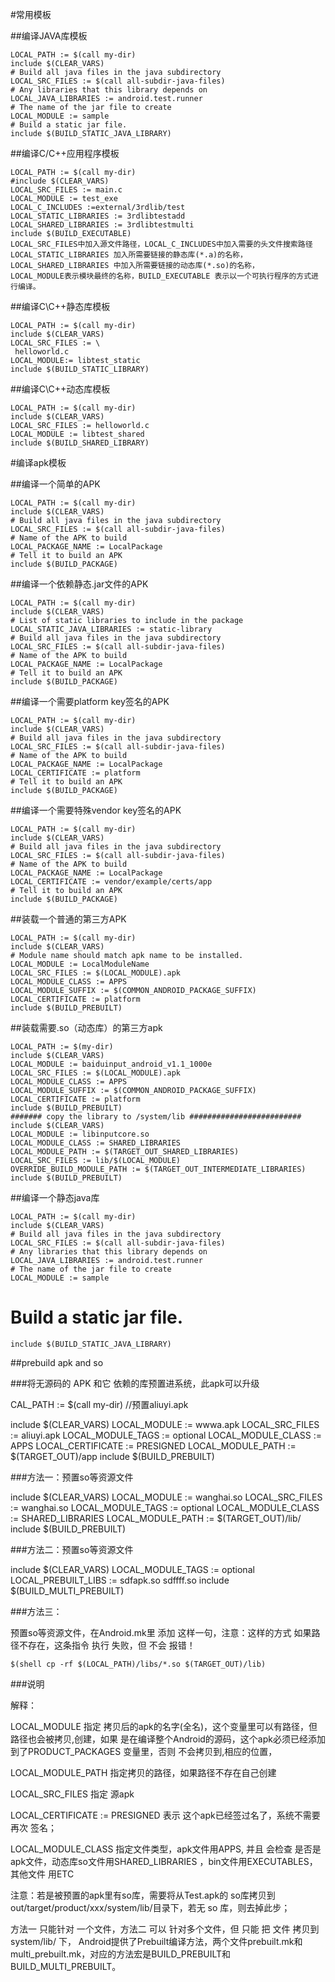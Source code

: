 
#常用模板


##编译JAVA库模板

    LOCAL_PATH := $(call my-dir)
    include $(CLEAR_VARS)
    # Build all java files in the java subdirectory
    LOCAL_SRC_FILES := $(call all-subdir-java-files)
    # Any libraries that this library depends on
    LOCAL_JAVA_LIBRARIES := android.test.runner
    # The name of the jar file to create
    LOCAL_MODULE := sample
    # Build a static jar file.
    include $(BUILD_STATIC_JAVA_LIBRARY)


##编译C/C++应用程序模板

    LOCAL_PATH := $(call my-dir)
    #include $(CLEAR_VARS)
    LOCAL_SRC_FILES := main.c
    LOCAL_MODULE := test_exe
    LOCAL_C_INCLUDES :=external/3rdlib/test
    LOCAL_STATIC_LIBRARIES := 3rdlibtestadd
    LOCAL_SHARED_LIBRARIES := 3rdlibtestmulti
    include $(BUILD_EXECUTABLE)
    LOCAL_SRC_FILES中加入源文件路径，LOCAL_C_INCLUDES中加入需要的头文件搜索路径
    LOCAL_STATIC_LIBRARIES 加入所需要链接的静态库(*.a)的名称，
    LOCAL_SHARED_LIBRARIES 中加入所需要链接的动态库(*.so)的名称，
    LOCAL_MODULE表示模块最终的名称，BUILD_EXECUTABLE 表示以一个可执行程序的方式进行编译。

##编译C\C++静态库模板

    LOCAL_PATH := $(call my-dir)
    include $(CLEAR_VARS)
    LOCAL_SRC_FILES := \
     helloworld.c
    LOCAL_MODULE:= libtest_static
    include $(BUILD_STATIC_LIBRARY)

##编译C\C++动态库模板

    LOCAL_PATH := $(call my-dir)
    include $(CLEAR_VARS)
    LOCAL_SRC_FILES := helloworld.c
    LOCAL_MODULE := libtest_shared
    include $(BUILD_SHARED_LIBRARY)

#编译apk模板

##编译一个简单的APK

    LOCAL_PATH := $(call my-dir)
    include $(CLEAR_VARS)
    # Build all java files in the java subdirectory
    LOCAL_SRC_FILES := $(call all-subdir-java-files)
    # Name of the APK to build
    LOCAL_PACKAGE_NAME := LocalPackage
    # Tell it to build an APK
    include $(BUILD_PACKAGE)


##编译一个依赖静态.jar文件的APK

    LOCAL_PATH := $(call my-dir)
    include $(CLEAR_VARS)
    # List of static libraries to include in the package
    LOCAL_STATIC_JAVA_LIBRARIES := static-library
    # Build all java files in the java subdirectory
    LOCAL_SRC_FILES := $(call all-subdir-java-files)
    # Name of the APK to build
    LOCAL_PACKAGE_NAME := LocalPackage
    # Tell it to build an APK
    include $(BUILD_PACKAGE)

##编译一个需要platform key签名的APK

    LOCAL_PATH := $(call my-dir)
    include $(CLEAR_VARS)
    # Build all java files in the java subdirectory
    LOCAL_SRC_FILES := $(call all-subdir-java-files)
    # Name of the APK to build
    LOCAL_PACKAGE_NAME := LocalPackage
    LOCAL_CERTIFICATE := platform
    # Tell it to build an APK
    include $(BUILD_PACKAGE)

##编译一个需要特殊vendor key签名的APK

    LOCAL_PATH := $(call my-dir)
    include $(CLEAR_VARS)
    # Build all java files in the java subdirectory
    LOCAL_SRC_FILES := $(call all-subdir-java-files)
    # Name of the APK to build
    LOCAL_PACKAGE_NAME := LocalPackage
    LOCAL_CERTIFICATE := vendor/example/certs/app
    # Tell it to build an APK
    include $(BUILD_PACKAGE)

##装载一个普通的第三方APK

    LOCAL_PATH := $(call my-dir)
    include $(CLEAR_VARS)
    # Module name should match apk name to be installed.
    LOCAL_MODULE := LocalModuleName
    LOCAL_SRC_FILES := $(LOCAL_MODULE).apk
    LOCAL_MODULE_CLASS := APPS
    LOCAL_MODULE_SUFFIX := $(COMMON_ANDROID_PACKAGE_SUFFIX)
    LOCAL_CERTIFICATE := platform
    include $(BUILD_PREBUILT)

##装载需要.so（动态库）的第三方apk

    LOCAL_PATH := $(my-dir)
    include $(CLEAR_VARS)
    LOCAL_MODULE := baiduinput_android_v1.1_1000e
    LOCAL_SRC_FILES := $(LOCAL_MODULE).apk
    LOCAL_MODULE_CLASS := APPS
    LOCAL_MODULE_SUFFIX := $(COMMON_ANDROID_PACKAGE_SUFFIX)
    LOCAL_CERTIFICATE := platform
    include $(BUILD_PREBUILT)
    ####### copy the library to /system/lib #########################
    include $(CLEAR_VARS)
    LOCAL_MODULE := libinputcore.so
    LOCAL_MODULE_CLASS := SHARED_LIBRARIES
    LOCAL_MODULE_PATH := $(TARGET_OUT_SHARED_LIBRARIES)
    LOCAL_SRC_FILES := lib/$(LOCAL_MODULE)
    OVERRIDE_BUILD_MODULE_PATH := $(TARGET_OUT_INTERMEDIATE_LIBRARIES)
    include $(BUILD_PREBUILT)

##编译一个静态java库

    LOCAL_PATH := $(call my-dir)
    include $(CLEAR_VARS)
    # Build all java files in the java subdirectory
    LOCAL_SRC_FILES := $(call all-subdir-java-files)
    # Any libraries that this library depends on
    LOCAL_JAVA_LIBRARIES := android.test.runner
    # The name of the jar file to create
    LOCAL_MODULE := sample
   # Build a static jar file.
    include $(BUILD_STATIC_JAVA_LIBRARY)


##prebuild apk and so

###将无源码的 APK 和它 依赖的库预置进系统，此apk可以升级

  CAL_PATH := $(call my-dir)
  //预置aliuyi.apk

  include $(CLEAR_VARS)
  LOCAL_MODULE := wwwa.apk
  LOCAL_SRC_FILES := aliuyi.apk
  LOCAL_MODULE_TAGS := optional
  LOCAL_MODULE_CLASS := APPS
  LOCAL_CERTIFICATE := PRESIGNED
  LOCAL_MODULE_PATH := $(TARGET_OUT)/app
  include $(BUILD_PREBUILT)

###方法一：预置so等资源文件

  include $(CLEAR_VARS)
  LOCAL_MODULE := wanghai.so
  LOCAL_SRC_FILES := wanghai.so
  LOCAL_MODULE_TAGS := optional
  LOCAL_MODULE_CLASS := SHARED_LIBRARIES
  LOCAL_MODULE_PATH := $(TARGET_OUT)/lib/
  include $(BUILD_PREBUILT)

###方法二：预置so等资源文件

  include $(CLEAR_VARS)
  LOCAL_MODULE_TAGS := optional
  LOCAL_PREBUILT_LIBS := sdfapk.so sdffff.so
  include $(BUILD_MULTI_PREBUILT)


###方法三：

预置so等资源文件，在Android.mk里 添加 这样一句，注意：这样的方式 如果路径不存在，这条指令 执行 失败，但 不会 报错！

    $(shell cp -rf $(LOCAL_PATH)/libs/*.so $(TARGET_OUT)/lib)


###说明

解释：

LOCAL_MODULE 指定 拷贝后的apk的名字(全名)，这个变量里可以有路径，但路径也会被拷贝,创建，如果 是在编译整个Android的源码，这个apk必须已经添加到了PRODUCT_PACKAGES 变量里，否则 不会拷贝到,相应的位置，

LOCAL_MODULE_PATH 指定拷贝的路径，如果路径不存在自己创建

LOCAL_SRC_FILES 指定 源apk

LOCAL_CERTIFICATE := PRESIGNED 表示 这个apk已经签过名了，系统不需要再次 签名；

LOCAL_MODULE_CLASS 指定文件类型，apk文件用APPS, 并且 会检查 是否是apk文件，动态库so文件用SHARED_LIBRARIES ，bin文件用EXECUTABLES，其他文件 用ETC

注意：若是被预置的apk里有so库，需要将从Test.apk的 so库拷贝到 out/target/product/xxx/system/lib/目录下，若无 so 库，则去掉此步；

方法一 只能针对 一个文件，方法二 可以 针对多个文件，但 只能 把 文件 拷贝到 system/lib/ 下，
Android提供了Prebuilt编译方法，两个文件prebuilt.mk和multi_prebuilt.mk，对应的方法宏是BUILD_PREBUILT和 BUILD_MULTI_PREBUILT。
